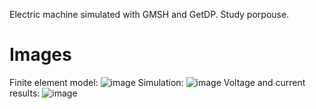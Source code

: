 Electric machine simulated with GMSH and GetDP. Study porpouse.

# Images
Finite element model:
![image](https://user-images.githubusercontent.com/32344294/58291651-8a463700-7d94-11e9-9e48-e0d136fc04eb.png)
Simulation:
![image](https://user-images.githubusercontent.com/32344294/58291839-51f32880-7d95-11e9-80dc-8859b9883754.png)
Voltage and current results:
![image](https://user-images.githubusercontent.com/32344294/58292674-93390780-7d98-11e9-8c34-159d66736224.png)
